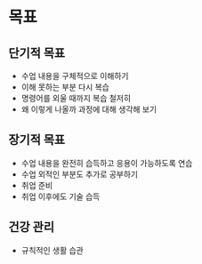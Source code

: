 # 목표

## 단기적 목표

- 수업 내용을 구체적으로 이해하기
- 이해 못하는 부분 다시 복습
- 명령어를 외울 때까지 복습 철저히
- 왜 이렇게 나올까 과정에 대해 생각해 보기

## 장기적 목표

- 수업 내용을 완전히 습득하고 응용이 가능하도록 연습
- 수업 외적인 부분도 추가로 공부하기
- 취업 준비
- 취업 이후에도 기술 습득

## 건강 관리

- 규칙적인 생활 습관